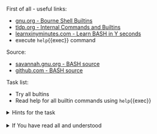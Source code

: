 First of all - useful links:

- [gnu.org - Bourne Shell Builtins](https://www.gnu.org/savannah-checkouts/gnu/bash/manual/bash.html#Bourne-Shell-Builtins)
- [tldp.org - Internal Commands and Builtins](https://tldp.org/LDP/abs/html/internal.html)
- [learnxinyminutes.com - Learn BASH in Y seconds](https://learnxinyminutes.com/docs/bash/)
- execute `help`{{exec}} command
  
Source:
- [savannah.gnu.org - BASH source](http://git.savannah.gnu.org/cgit/bash.git/tree/)
- [github.com - BASH source](https://github.com/bminor/bash)

Task list:
- Try all bultins
- Read help for all builtin commands using `help`{{exec}}

<details><summary>Hints for the task</summary>
<pre>
<strong>:</strong>		Returns an exit status of zero.
<strong>.</strong>		The same as source. Takes a file name as an argument, and executes the commands found in that file.
<strong>[</strong>		The same as test. Evaluate a conditional expression, and a return a value of true or false.
<strong>alias</strong>		Define, or display, the shell's command aliases.
<strong>bg</strong>		Resume a suspended job so that it runs in the background.
<strong>bind</strong>		Define, or display, the shell's key and function bindings.
<strong>break</strong>		Exit from a for, while, or select loop.
<strong>builtin</strong>		Run a builtin command, even if there is a bash function with the same name.
<strong>caller</strong>		Return the context (execution frame) of a running subroutine. Useful for performing examining the stack when debugging a bash script.
<strong>cd</strong>		Change the working directory.
<strong>command</strong>		Run an external or builtin command, even if there is a bash function with the same name.
<strong>compgen</strong>		Generate auto-completion matches for the specified command.
<strong>complete</strong>	Specify how arguments should be auto-completed.
<strong>compopt</strong>		Modify or display options for auto-completion.
<strong>continue</strong>	Skip to the next, or to another, iteration in a for, while, until, or select loop.
<strong>declare</strong>		The same as typeset. Declare, display, or assign attributes to variables.
<strong>dirs</strong>		Display the shell's directory stack, which contains remembered directories.
<strong>disown</strong>		Remove specified jobs from the current shell.
<strong>echo</strong>		Write a string to the standard output.
<strong>enable</strong>		Enable or disable builtin shell commands. Useful when other commands on the system share a builtin command name.
<strong>eval</strong>		Evaluate arguments and execute them as a command.
<strong>exec</strong>		Execute a command which replaces the current shell, without creating a new process.
<strong>exit</strong>		Exit the shell with an optional numeric exit status.
<strong>export</strong>		Designate that shell variables or functions should be passed to child processes.
<strong>fc</strong>		Edit, or execute a range of, commands from the history list.
<strong>fg</strong>		Move a job to the foreground, making it the shell's current job.
<strong>getopts</strong>		Parse arguments passed to a shell script.
<strong>hash</strong>		Forget, determine, or display the remembered locations of command executables.
<strong>help</strong>		Display brief help information about what the shell builtin commands are, and how to use them.
<strong>history</strong>		Display or modify the history list.
<strong>jobs</strong>		Display the status of all jobs.
<strong>kill</strong>		Send a signal to a process.
<strong>let</strong>		Evaluate arithmetic expressions.
<strong>local</strong>		Declare a variable with local scope in a bash function.
<strong>logout</strong>		Exit a login shell with an optional exit status.
<strong>mapfile</strong>		Read lines from a file or from standard input, and map each line to an element in an array.
<strong>popd</strong>		Remove directories from the shell's directory stack.
<strong>printf</strong>		Print formatted text to standard output.
<strong>pushd</strong>		Add directories to the shell's directory stack.
<strong>pwd</strong>		Print the absolute path name of the current working directory.
<strong>read</strong>		Read a line from a file or from standard input, split it into words, and assign each word to a variable.
<strong>readarray</strong>	Same as mapfile: read lines from a file or stdin, and assign each line to an array element.
<strong>readonly</strong>	Designate function or variables as read-only, so they cannot be changed.
<strong>return</strong>		Exit a bash function and return a value.
<strong>set</strong>		Modify the options of the current shell, changing its behavior. Display the names and values of shell functions and variables.
<strong>shift</strong>		Shift the positional parameters of the current command to the left.
<strong>shopt</strong>		Modify certain bash shell options.
<strong>source</strong>		Same as . (a period). Read commands from a file, and execute them.
<strong>test</strong>		Test file attributes and compare numeric values.
<strong>times</strong>		Display the user and system CPU times of the shell process.
<strong>trap</strong>		Specify a signal trap, to be executed when the shell receives a specific signal.
<strong>type</strong>		Determine how the shell will interpret a name: as an alias, function, builtin, file, or keyword.
<strong>typeset</strong>		The same as declare. Declare, display, or assign attributes to variables.
<strong>ulimit</strong>		Assign limits to the resources available to processes started by the shell.
<strong>umask</strong>		Set the file creation mask for files created by the shell.
<strong>unalias</strong>		Remove aliases.
<strong>unset</strong>		Remove variable or function names.
<strong>wait</strong>		Wait for a process to exit, then display its return value.
</pre>
</details>
<br>
<details><summary>If You have read all and understood</summary>
<pre>
`touch IReadAllAndUndnderstood`{{exec}}
</pre>
